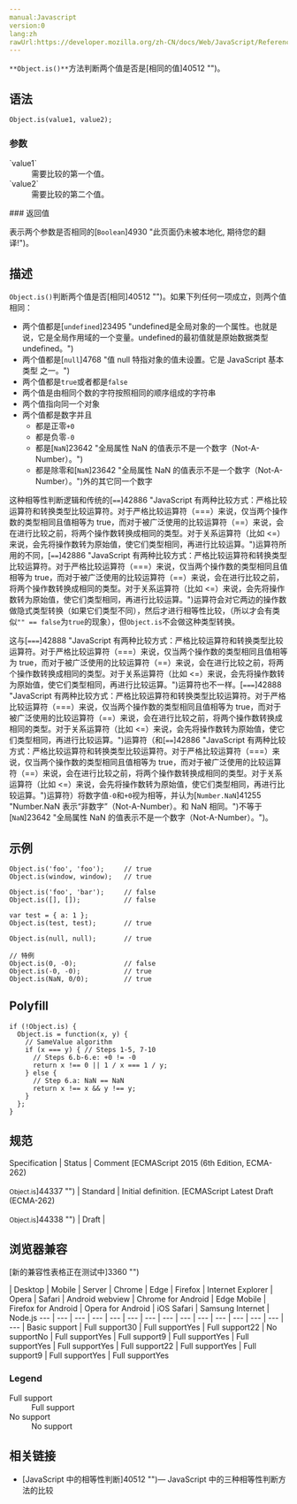 ```yaml
---
manual:Javascript
version:0
lang:zh
rawUrl:https://developer.mozilla.org/zh-CN/docs/Web/JavaScript/Reference/Global_Objects/Object/is
---
```






`**Object.is()**`方法判断两个值是否是[相同的值]40512 "")。


## 语法<a name="Syntax"></a>

```
Object.is(value1, value2);
```

### 参数<a name="Parameters"></a>
<dl><dt id=''>`value1`</dt><dd>需要比较的第一个值。</dd><dt id=''>`value2`</dt><dd>需要比较的第二个值。</dd></dl>
### 返回值<a name="返回值"></a>


表示两个参数是否相同的[`Boolean`]4930 "此页面仍未被本地化, 期待您的翻译!")。


## 描述<a name="描述"></a>


`Object.is()`判断两个值是否[相同]40512 "")。如果下列任何一项成立，则两个值相同：


* 两个值都是[`undefined`]23495 "undefined是全局对象的一个属性。也就是说，它是全局作用域的一个变量。undefined的最初值就是原始数据类型undefined。")
* 两个值都是[`null`]4768 "值 null 特指对象的值未设置。它是 JavaScript 基本类型 之一。")
* 两个值都是`true`或者都是`false`
* 两个值是由相同个数的字符按照相同的顺序组成的字符串
* 两个值指向同一个对象
* 两个值都是数字并且
	* 都是正零`+0`
	* 都是负零`-0`
	* 都是[`NaN`]23642 "全局属性 NaN 的值表示不是一个数字（Not-A-Number）。")
	* 都是除零和[`NaN`]23642 "全局属性 NaN 的值表示不是一个数字（Not-A-Number）。")外的其它同一个数字


这种相等性判断逻辑和传统的[`==`]42886 "JavaScript 有两种比较方式：严格比较运算符和转换类型比较运算符。对于严格比较运算符（===）来说，仅当两个操作数的类型相同且值相等为 true，而对于被广泛使用的比较运算符（==）来说，会在进行比较之前，将两个操作数转换成相同的类型。对于关系运算符（比如 <=）来说，会先将操作数转为原始值，使它们类型相同，再进行比较运算。")运算符所用的不同，[`==`]42886 "JavaScript 有两种比较方式：严格比较运算符和转换类型比较运算符。对于严格比较运算符（===）来说，仅当两个操作数的类型相同且值相等为 true，而对于被广泛使用的比较运算符（==）来说，会在进行比较之前，将两个操作数转换成相同的类型。对于关系运算符（比如 <=）来说，会先将操作数转为原始值，使它们类型相同，再进行比较运算。")运算符会对它两边的操作数做隐式类型转换（如果它们类型不同），然后才进行相等性比较，（所以才会有类似`"" == false`为`true`的现象），但`Object.is`不会做这种类型转换。



这与[`===`]42888 "JavaScript 有两种比较方式：严格比较运算符和转换类型比较运算符。对于严格比较运算符（===）来说，仅当两个操作数的类型相同且值相等为 true，而对于被广泛使用的比较运算符（==）来说，会在进行比较之前，将两个操作数转换成相同的类型。对于关系运算符（比如 <=）来说，会先将操作数转为原始值，使它们类型相同，再进行比较运算。")运算符也不一样。[`===`]42888 "JavaScript 有两种比较方式：严格比较运算符和转换类型比较运算符。对于严格比较运算符（===）来说，仅当两个操作数的类型相同且值相等为 true，而对于被广泛使用的比较运算符（==）来说，会在进行比较之前，将两个操作数转换成相同的类型。对于关系运算符（比如 <=）来说，会先将操作数转为原始值，使它们类型相同，再进行比较运算。")运算符（和[`==`]42886 "JavaScript 有两种比较方式：严格比较运算符和转换类型比较运算符。对于严格比较运算符（===）来说，仅当两个操作数的类型相同且值相等为 true，而对于被广泛使用的比较运算符（==）来说，会在进行比较之前，将两个操作数转换成相同的类型。对于关系运算符（比如 <=）来说，会先将操作数转为原始值，使它们类型相同，再进行比较运算。")运算符）将数字值`-0`和`+0`视为相等，并认为[`Number.NaN`]41255 "Number.NaN 表示“非数字”（Not-A-Number）。和 NaN 相同。")不等于[`NaN`]23642 "全局属性 NaN 的值表示不是一个数字（Not-A-Number）。")。


## 示例<a name="示例"></a>

```
Object.is('foo', 'foo');     // true
Object.is(window, window);   // true

Object.is('foo', 'bar');     // false
Object.is([], []);           // false

var test = { a: 1 };
Object.is(test, test);       // true

Object.is(null, null);       // true

// 特例
Object.is(0, -0);            // false
Object.is(-0, -0);           // true
Object.is(NaN, 0/0);         // true
```

## Polyfill<a name="Polyfill"></a>

```
if (!Object.is) {
  Object.is = function(x, y) {
    // SameValue algorithm
    if (x === y) { // Steps 1-5, 7-10
      // Steps 6.b-6.e: +0 != -0
      return x !== 0 || 1 / x === 1 / y;
    } else {
      // Step 6.a: NaN == NaN
      return x !== x && y !== y;
    }
  };
}
```

## 规范<a name="规范"></a>

Specification | Status | Comment 
[ECMAScript 2015 (6th Edition, ECMA-262)<br></br><small>Object.is</small>]44337 "") | Standard | Initial definition. 
[ECMAScript Latest Draft (ECMA-262)<br></br><small>Object.is</small>]44338 "") | Draft |  


## 浏览器兼容<a name="浏览器兼容"></a>
[新的兼容性表格正在测试中<i></i>]3360 "")

 | <abbr>Desktop<i></i></abbr> | <abbr>Mobile<i></i></abbr> | <abbr>Server<i></i></abbr> 
 | <abbr>Chrome<i></i></abbr> | <abbr>Edge<i></i></abbr> | <abbr>Firefox<i></i></abbr> | <abbr>Internet Explorer<i></i></abbr> | <abbr>Opera<i></i></abbr> | <abbr>Safari<i></i></abbr> | <abbr>Android webview<i></i></abbr> | <abbr>Chrome for Android<i></i></abbr> | <abbr>Edge Mobile<i></i></abbr> | <abbr>Firefox for Android<i></i></abbr> | <abbr>Opera for Android<i></i></abbr> | <abbr>iOS Safari<i></i></abbr> | <abbr>Samsung Internet<i></i></abbr> | <abbr>Node.js<i></i></abbr> 
 ---  |  ---  |  ---  |  ---  |  ---  |  ---  |  ---  |  ---  |  ---  |  ---  |  ---  |  ---  |  ---  |  ---  |  ---  | 
Basic support | <abbr>Full support</abbr>30 | <abbr>Full support</abbr>Yes | <abbr>Full support</abbr>22 | <abbr>No support</abbr>No | <abbr>Full support</abbr>Yes | <abbr>Full support</abbr>9 | <abbr>Full support</abbr>Yes | <abbr>Full support</abbr>Yes | <abbr>Full support</abbr>Yes | <abbr>Full support</abbr>22 | <abbr>Full support</abbr>Yes | <abbr>Full support</abbr>9 | <abbr>Full support</abbr>Yes | <abbr>Full support</abbr>Yes 


### Legend<a name="Legend"></a>
<dl><dt id=''><abbr>Full support</abbr></dt><dd>Full support</dd><dt id=''><abbr>No support</abbr></dt><dd>No support</dd></dl>

## 相关链接<a name="相关链接"></a>

* [JavaScript 中的相等性判断]40512 "")— JavaScript 中的三种相等性判断方法的比较




